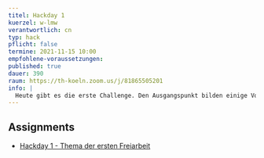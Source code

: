 ```yaml
---
titel: Hackday 1
kuerzel: w-lmw
verantwortlich: cn
typ: hack
pflicht: false
termine: 2021-11-15 10:00
empfohlene-voraussetzungen:
published: true
dauer: 390
raum: https://th-koeln.zoom.us/j/81865505201
info: |
  Heute gibt es die erste Challenge. Den Ausgangspunkt bilden einige Vorgaben, die den Rahmen bestimmen. Innerhalb diesen Rahmens, soll eine möglichst interessantes Motiv oder eine Motivreihe entwickelt werden.
---
```


## Assignments

- [Hackday 1 - Thema der ersten Freiarbeit](/generative-gestaltung/assignments/99-hackday-1/)